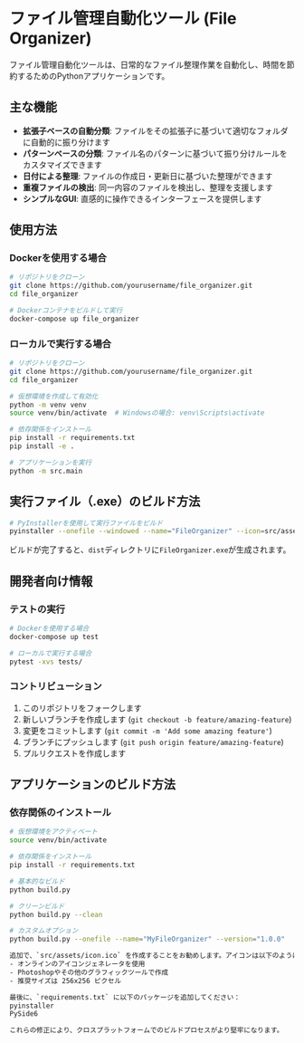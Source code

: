 # ファイル管理自動化ツール (File Organizer)

ファイル管理自動化ツールは、日常的なファイル整理作業を自動化し、時間を節約するためのPythonアプリケーションです。

## 主な機能

- **拡張子ベースの自動分類**: ファイルをその拡張子に基づいて適切なフォルダに自動的に振り分けます
- **パターンベースの分類**: ファイル名のパターンに基づいて振り分けルールをカスタマイズできます
- **日付による整理**: ファイルの作成日・更新日に基づいた整理ができます
- **重複ファイルの検出**: 同一内容のファイルを検出し、整理を支援します
- **シンプルなGUI**: 直感的に操作できるインターフェースを提供します

## 使用方法

### Dockerを使用する場合

```bash
# リポジトリをクローン
git clone https://github.com/yourusername/file_organizer.git
cd file_organizer

# Dockerコンテナをビルドして実行
docker-compose up file_organizer
```

### ローカルで実行する場合

```bash
# リポジトリをクローン
git clone https://github.com/yourusername/file_organizer.git
cd file_organizer

# 仮想環境を作成して有効化
python -m venv venv
source venv/bin/activate  # Windowsの場合: venv\Scripts\activate

# 依存関係をインストール
pip install -r requirements.txt
pip install -e .

# アプリケーションを実行
python -m src.main
```

## 実行ファイル（.exe）のビルド方法

```bash
# PyInstallerを使用して実行ファイルをビルド
pyinstaller --onefile --windowed --name="FileOrganizer" --icon=src/assets/icon.ico src/main.py
```

ビルドが完了すると、`dist`ディレクトリに`FileOrganizer.exe`が生成されます。

## 開発者向け情報

### テストの実行

```bash
# Dockerを使用する場合
docker-compose up test

# ローカルで実行する場合
pytest -xvs tests/
```

### コントリビューション

1. このリポジトリをフォークします
2. 新しいブランチを作成します (`git checkout -b feature/amazing-feature`)
3. 変更をコミットします (`git commit -m 'Add some amazing feature'`)
4. ブランチにプッシュします (`git push origin feature/amazing-feature`)
5. プルリクエストを作成します

## アプリケーションのビルド方法

### 依存関係のインストール
```bash
# 仮想環境をアクティベート
source venv/bin/activate

# 依存関係をインストール
pip install -r requirements.txt

# 基本的なビルド
python build.py

# クリーンビルド
python build.py --clean

# カスタムオプション
python build.py --onefile --name="MyFileOrganizer" --version="1.0.0"

追加で、`src/assets/icon.ico` を作成することをお勧めします。アイコンは以下のようにして作成できます：
- オンラインのアイコンジェネレータを使用
- Photoshopやその他のグラフィックツールで作成
- 推奨サイズは 256x256 ピクセル

最後に、`requirements.txt` に以下のパッケージを追加してください：
pyinstaller
PySide6

これらの修正により、クロスプラットフォームでのビルドプロセスがより堅牢になります。
